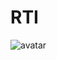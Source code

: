 # RTI  
![avatar](https://www.researchgate.net/profile/Joey-Wilson-2/publication/224097523/figure/fig2/AS:667853325864967@1536240049507/An-illustration-of-an-RTI-network-Each-node-broadcasts-to-the-others-creating-many_Q320.jpg)  
